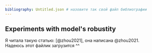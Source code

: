 ```yaml
---
bibliography: Untitled.json # назовите так свой файл библиографии
---
```


## Experiments with model's robustity

Я читала такую статью: [@zhou2021], она написана @zhou2021.
Надеюсь этот файлик загрузится ^^